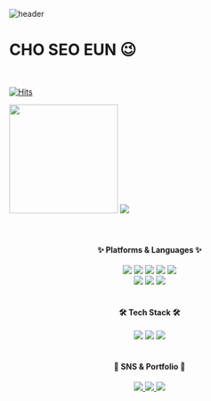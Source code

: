 ![header](https://capsule-render.vercel.app/api?text=Hi%20there🙃&animation=twinkling&height=300&color=auto)

# CHO SEO EUN 😉

<br/>
<div>
   
   [![Hits](https://hits.seeyoufarm.com/api/count/incr/badge.svg?url=https%3A%2F%2Fgithub.com%2Feroul-ri%2F&count_bg=%233D3D3D&title_bg=%23111111&icon=&icon_color=%23E7E7E7&title=Hits&edge_flat=false)](https://github.com/seoeuncho/seoeuncho)
   
   <img src="https://github-readme-stats.vercel.app/api/top-langs/?username=seoeuncho&layout=compact" style="height:195px;">
   <img src="https://github-readme-stats.vercel.app/api?username=seoeuncho&show_icons=true">
</div>
<br/><br/>



<h4 align="center"> ✨ Platforms & Languages ✨ </h4>
<div align="center">
   <img src="https://img.shields.io/badge/HTML5-E34F26?style=flat&logo=HTML5&logoColor=white" />
   <img src="https://img.shields.io/badge/CSS3-1572B6?style=flat&logo=CSS3&logoColor=white" />
   <img src="https://img.shields.io/badge/JavaScript-F7DF1E?style=flat&logo=JavaScript&logoColor=white" />
   <img src="https://img.shields.io/badge/TypeScript-3178C6?style=flat&logo=TypeScript&logoColor=white" />
   <img src="https://img.shields.io/badge/jQuery-0769AD?style=flat&logo=jQuery&logoColor=white" />
   <br/>
   <img src="https://img.shields.io/badge/Vue.js-41B883?style=flat&logo=Vue.js&logoColor=white" />
   <img src="https://img.shields.io/badge/React-61DAFB?style=flat&logo=React&logoColor=white" />
   <img src="https://img.shields.io/badge/Bootstrap-7952B3?style=flat&logo=Bootstrap&logoColor=white" />
</div>
<br/>
<h4 align="center"> 🛠 Tech Stack 🛠 </h4>
<div align="center">
   <img src="https://img.shields.io/badge/IntelliJ IDEA-000000?style=flat&logo=IntelliJ IDEA&logoColor=white" />
   <img src="https://img.shields.io/badge/Visual Studio Code-007ACC?style=flat&logo=Visual Studio Code&logoColor=white" />
   <img src="https://img.shields.io/badge/GitHub-181717?style=flat&logo=GitHub&logoColor=white" />
</div>
<br/>

<h4 align="center"> 🎨 SNS & Portfolio 🎨 </h4>
<div align=center>
   <a href="mailto:jowestsilver@gmail.com">
      <img src="https://img.shields.io/badge/Mail-30B980?style=flat&logo=Gmail&logoColor=white" />
   </a>
   <a href="노션 URL">
      <img src="https://img.shields.io/badge/Notion-000000?style=flat&logo=Notion&logoColor=white" />
   </a>
   <a href="포폴 URL">
      <img src="https://img.shields.io/badge/Portfolio-DD0B78?style=flat&logo=Starship&logoColor=white" />
   </a>
</div>
<br/><br/>


   



<!--
**seoeuncho/seoeuncho** is a ✨ _special_ ✨ repository because its `README.md` (this file) appears on your GitHub profile.

Here are some ideas to get you started:

- 🔭 I’m currently working on ...
- 🌱 I’m currently learning ...
- 👯 I’m looking to collaborate on ...
- 🤔 I’m looking for help with ...
- 💬 Ask me about ...
- 📫 How to reach me: ...
- 😄 Pronouns: ...
- ⚡ Fun fact: ...
-->
